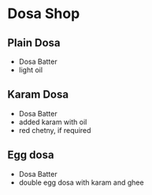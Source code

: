 # Dosa Shop

## Plain Dosa
* Dosa Batter
* light  oil

## Karam Dosa
* Dosa Batter
* added karam with oil
* red chetny, if required

## Egg dosa
* Dosa Batter
* double egg dosa with karam and ghee
